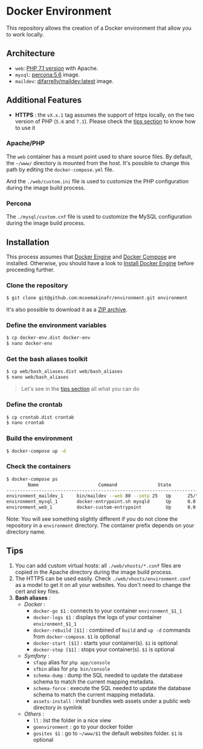 # Docker Environment
This repository allows the creation of a Docker environment that allow you to work locally.

## Architecture
* `web`: [PHP 7.1 version](https://github.com/mcoemakinafr/environment/blob/master/web/Dockerfile) with Apache.
* `mysql`: [percona:5.6](https://hub.docker.com/_/percona/) image.
* `maildev`: [djfarrelly/maildev:latest](https://hub.docker.com/r/djfarrelly/maildev/) image.

## Additional Features
* **HTTPS** : the `vX.x.1` tag assumes the support of https locally, on the two version of PHP (`5.6` and `7.1`). Please check the [tips section](#tips) to know how to use it

### Apache/PHP
The `web` container has a mount point used to share source files.
By default, the `~/www/` directory is mounted from the host. It's possible to change this path by editing the `docker-compose.yml` file.

And the `./web/custom.ini` file is used to customize the PHP configuration during the image build process. 

### Percona
The `./mysql/custom.cnf` file is used to customize the MySQL configuration during the image build process.

## Installation
This process assumes that [Docker Engine](https://www.docker.com/docker-engine) and [Docker Compose](https://docs.docker.com/compose/) are installed.
Otherwise, you should have a look to [Install Docker Engine](https://docs.docker.com/engine/installation/) before proceeding further.

### Clone the repository
```bash
$ git clone git@github.com:mcoemakinafr/environment.git environment
```
It's also possible to download it as a [ZIP archive](https://github.com/mcoemakinafr/environment/archive/master.zip).

### Define the environment variables
```bash
$ cp docker-env.dist docker-env
$ nano docker-env
```

### Get the bash aliases toolkit
```bash
$ cp web/bash_aliases.dist web/bash_aliases
$ nano web/bash_aliases
```
> Let's see in the [tips section](#tips) all what you can do

### Define the crontab
```bash
$ cp crontab.dist crontab
$ nano crontab
```

### Build the environment
```bash
$ docker-compose up -d
```

### Check the containers
```bash
$ docker-compose ps
        Name                      Command               State                      Ports
------------------------------------------------------------------------------------------------------------
environment_maildev_1     bin/maildev --web 80 --smtp 25   Up      25/tcp, 0.0.0.0:1080->80/tcp
environment_mysql_1       docker-entrypoint.sh mysqld      Up      0.0.0.0:3306->3306/tcp
environment_web_1         docker-custom-entrypoint         Up      0.0.0.0:443->443/tcp, 0.0.0.0:80->80/tcp
```
Note: You will see something slightly different if you do not clone the repository in a `environment` directory.
The container prefix depends on your directory name.

## Tips
1. You can add custom virtual hosts: all `./web/vhosts/*.conf` files are copied in the Apache directory during the image build process.
2. The HTTPS can be used easily. Check `./web/vhosts/environment.conf` as a model to get it on all your websites. You don't need to change the cert and key files.
3. **Bash aliases** :
    - _Docker_ :
        - `docker-go $1`        : connects to your container `environment_$1_1`
        - `docker-logs $1`      : displays the logs of your container `environment_$1_1`
        - `docker-rebuild [$1]` : combined of `build` and `up -d` commands from `docker-compose`. `$1` is optional
        - `docker-start [$1]`   : starts your container(s). `$1` is optional
        - `docker-stop [$1]`    : stops your container(s). `$1` is optional
    - _Symfony_ : 
        - `sfapp` alias for `php app/console`
        - `sfbin` alias for `php bin/console`
        - `schema-dump`     : dump the SQL needed to update the database schema to match the current mapping metadata.
        - `schema-force`    : execute the SQL needed to update the database schema to match the current mapping metadata.
        - `assets-install`  : install bundles web assets under a public web directory in symlink
    - _Others_ :
        - `ll`              : list the folder in a nice view
        - `goenvironment`   : go to your docker folder
        - `gosites $1`      : go to `~/www/$1` the default websites folder. `$1` is optional
        